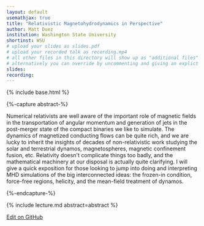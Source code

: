 ```yaml
---
layout: default
usemathjax: true
title: "Relativistic Magnetohydrodynamics in Perspective"
author: Matt Duez
institution: Washington State University
shortinst: WSU
# upload your slides as slides.pdf
# upload your recorded talk as recording.mp4
# all other files in this directory will show up as "additional files"
# alternatively you can override by uncommenting and giving an explict URL:
slides: 
recording: 
---
```

{% include base.html %}

{%-capture abstract-%}

Numerical relativists are well aware of the important role of magnetic fields in the transportation of angular momentum and generation of jets in the post-merger state of the compact binaries we like to simulate. The dynamics of magnetized conducting flows can be quite rich, and we are lucky to inherit the insights of decades of non-relativistic work studying the solar and terrestrial dynamos, magnetospheres, magnetic confinement fusion, etc. Relativity doesn't complicate things too badly, and the mathematical machinery at our disposal is actually quite clarifying. I will give a quick exposition for those looking to jump into doing and interpreting MHD simulations of the big interconnected ideas: the frozen-in condition, force-free regions, helicity, and the mean-field treatment of dynamos.

{%-endcapture-%}

<div class="col-xs-12" markdown="1">
{% include lecture.md abstract=abstract %}

[Edit on GitHub](https://github.com/EinsteinToolkit/et2021uiuc/edit/master/{{page.path}})
</div>
